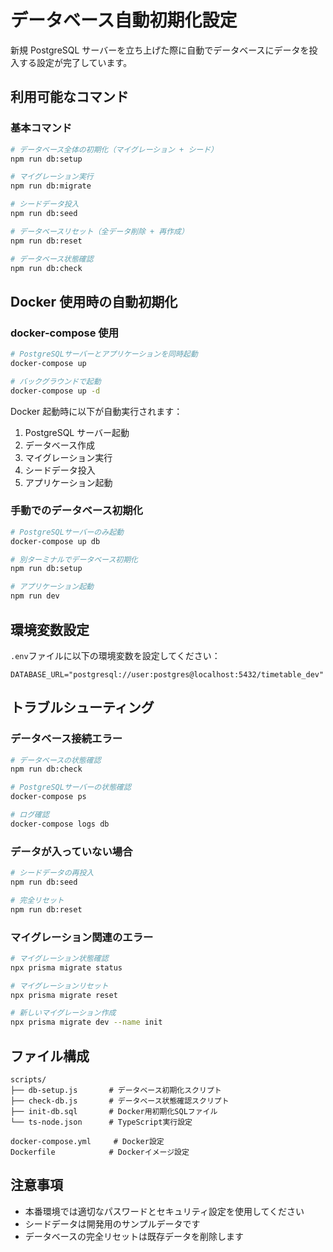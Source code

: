 # データベース自動初期化設定

新規 PostgreSQL サーバーを立ち上げた際に自動でデータベースにデータを投入する設定が完了しています。

## 利用可能なコマンド

### 基本コマンド

```bash
# データベース全体の初期化（マイグレーション + シード）
npm run db:setup

# マイグレーション実行
npm run db:migrate

# シードデータ投入
npm run db:seed

# データベースリセット（全データ削除 + 再作成）
npm run db:reset

# データベース状態確認
npm run db:check
```

## Docker 使用時の自動初期化

### docker-compose 使用

```bash
# PostgreSQLサーバーとアプリケーションを同時起動
docker-compose up

# バックグラウンドで起動
docker-compose up -d
```

Docker 起動時に以下が自動実行されます：

1. PostgreSQL サーバー起動
2. データベース作成
3. マイグレーション実行
4. シードデータ投入
5. アプリケーション起動

### 手動でのデータベース初期化

```bash
# PostgreSQLサーバーのみ起動
docker-compose up db

# 別ターミナルでデータベース初期化
npm run db:setup

# アプリケーション起動
npm run dev
```

## 環境変数設定

`.env`ファイルに以下の環境変数を設定してください：

```env
DATABASE_URL="postgresql://user:postgres@localhost:5432/timetable_dev"
```

## トラブルシューティング

### データベース接続エラー

```bash
# データベースの状態確認
npm run db:check

# PostgreSQLサーバーの状態確認
docker-compose ps

# ログ確認
docker-compose logs db
```

### データが入っていない場合

```bash
# シードデータの再投入
npm run db:seed

# 完全リセット
npm run db:reset
```

### マイグレーション関連のエラー

```bash
# マイグレーション状態確認
npx prisma migrate status

# マイグレーションリセット
npx prisma migrate reset

# 新しいマイグレーション作成
npx prisma migrate dev --name init
```

## ファイル構成

```
scripts/
├── db-setup.js       # データベース初期化スクリプト
├── check-db.js       # データベース状態確認スクリプト
├── init-db.sql       # Docker用初期化SQLファイル
└── ts-node.json      # TypeScript実行設定

docker-compose.yml     # Docker設定
Dockerfile            # Dockerイメージ設定
```

## 注意事項

- 本番環境では適切なパスワードとセキュリティ設定を使用してください
- シードデータは開発用のサンプルデータです
- データベースの完全リセットは既存データを削除します
